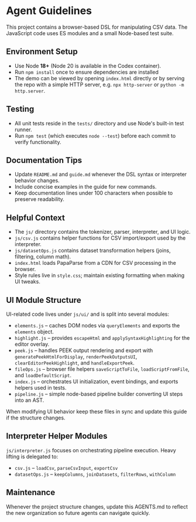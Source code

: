 # Agent Guidelines

This project contains a browser-based DSL for manipulating CSV data. The JavaScript code uses ES modules and a small Node-based test suite.

## Environment Setup
- Use Node **18+** (Node 20 is available in the Codex container).
- Run `npm install` once to ensure dependencies are installed
- The demo can be viewed by opening `index.html` directly or by serving the repo with a simple HTTP server, e.g. `npx http-server` or `python -m http.server`.

## Testing
- All unit tests reside in the `tests/` directory and use Node's built-in test runner.
- Run `npm test` (which executes `node --test`) before each commit to verify functionality.

## Documentation Tips
- Update `README.md` and `guide.md` whenever the DSL syntax or interpreter behavior changes.
- Include concise examples in the guide for new commands.
- Keep documentation lines under 100 characters when possible to preserve readability.

## Helpful Context
- The `js/` directory contains the tokenizer, parser, interpreter, and UI logic.
- `js/csv.js` contains helper functions for CSV import/export used by the interpreter.
- `js/datasetOps.js` contains dataset transformation helpers (joins, filtering, column math).
- `index.html` loads PapaParse from a CDN for CSV processing in the browser.
- Style rules live in `style.css`; maintain existing formatting when making UI tweaks.

## UI Module Structure
UI-related code lives under `js/ui/` and is split into several modules:

- `elements.js` – caches DOM nodes via `queryElements` and exports the `elements` object.
- `highlight.js` – provides `escapeHtml` and `applySyntaxHighlighting` for the editor overlay.
- `peek.js` – handles PEEK output rendering and export with `generatePeekHtmlForDisplay`, `renderPeekOutputsUI`, `clearEditorPeekHighlight`, and `handleExportPeek`.
- `fileOps.js` – browser file helpers `saveScriptToFile`, `loadScriptFromFile`, and `loadDefaultScript`.
- `index.js` – orchestrates UI initialization, event bindings, and exports helpers used in tests.
- `pipeline.js` – simple node-based pipeline builder converting UI steps into an AST.

When modifying UI behavior keep these files in sync and update this guide if the structure changes.

## Interpreter Helper Modules
`js/interpreter.js` focuses on orchestrating pipeline execution. Heavy lifting is delegated to:

- `csv.js` – `loadCsv`, `parseCsvInput`, `exportCsv`
- `datasetOps.js` – `keepColumns`, `joinDatasets`, `filterRows`, `withColumn`

## Maintenance
Whenever the project structure changes, update this AGENTS.md to reflect the new organization so future agents can navigate quickly.


